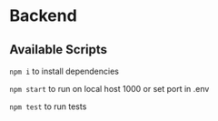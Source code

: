 # Backend

## Available Scripts

`npm i` to install dependencies

`npm start` to run on local host 1000 or set port in .env

`npm test` to run tests
